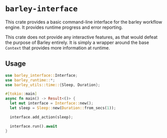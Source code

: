 # `barley-interface`

This crate provides a basic command-line interface for the barley workflow engine. It provides runtime progress and error reporting.

This crate does not provide any interactive features, as that would defeat the purpose of Barley entirely. It is simply a wrapper around the base `Context` that provides more information at runtime.

## Usage

```rust
use barley_interface::Interface;
use barley_runtime::*;
use barley_utils::time::{Sleep, Duration};

#[tokio::main]
async fn main() -> Result<()> {
  let mut interface = Interface::new();
  let sleep = Sleep::new(Duration::from_secs(1));

  interface.add_action(sleep);

  interface.run().await
}